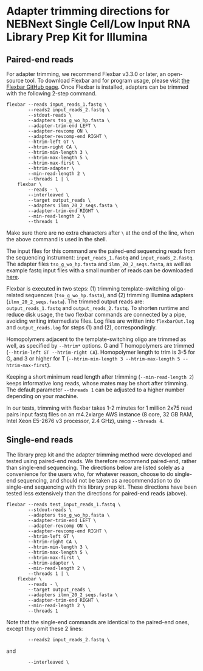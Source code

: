 # Adapter trimming directions for NEBNext Single Cell/Low Input RNA Library Prep Kit for Illumina

## Paired-end reads

For adapter trimming, we recommend Flexbar v3.3.0 or later, an open-source tool. To download Flexbar and for program usage, please visit [the Flexbar GitHub page](https://github.com/seqan/flexbar). Once Flexbar is installed, adapters can be trimmed with the following 2-step command.

```
flexbar --reads input_reads_1.fastq \
        --reads2 input_reads_2.fastq \
        --stdout-reads \
        --adapters tso_g_wo_hp.fasta \
        --adapter-trim-end LEFT \
        --adapter-revcomp ON \
        --adapter-revcomp-end RIGHT \
        --htrim-left GT \
        --htrim-right CA \
        --htrim-min-length 3 \
        --htrim-max-length 5 \
        --htrim-max-first \
        --htrim-adapter \
        --min-read-length 2 \
        --threads 1 | \
    flexbar \
        --reads - \
        --interleaved \
        --target output_reads \
        --adapters ilmn_20_2_seqs.fasta \
        --adapter-trim-end RIGHT \
        --min-read-length 2 \
        --threads 1
```

Make sure there are no extra characters after `\` at the end of the line, when the above command is used in the shell.

The input files for this command are the paired-end sequencing reads from the sequencing instrument: `input_reads_1.fastq` and `input_reads_2.fastq`. The adapter files `tso_g_wo_hp.fasta` and `ilmn_20_2_seqs.fasta`, as well as example fastq input files with a small number of reads can be downloaded [here](https://github.com/nebiolabs/nebnext-single-cell-rna-seq).

Flexbar is executed in two steps: (1) trimming template-switching oligo-related sequences (`tso_g_wo_hp.fasta`), and (2) trimming Illumina adapters (`ilmn_20_2_seqs.fasta`). The trimmed output reads are: `output_reads_1.fastq` and `output_reads_2.fastq`. To shorten runtime and reduce disk usage, the two flexbar commands are connected by a pipe, avoiding writing intermediate files. Log files are written into `flexbarOut.log` and `output_reads.log` for steps (1) and (2), correspondingly.

Homopolymers adjacent to the template-switching oligo are trimmed as well, as specified by `--htrim*` options. G and T homopolymers are trimmed (`--htrim-left GT --htrim-right CA`). Homopolymer length to trim is 3-5 for G, and 3 or higher for T (`--htrim-min-length 3 --htrim-max-length 5 --htrim-max-first`).

Keeping a short minimum read length after trimming (`--min-read-length 2`) keeps informative long reads, whose mates may be short after trimming. The default parameter `--threads 1` can be adjusted to a higher number depending on your machine.

In our tests, trimming with flexbar takes 1-2 minutes for 1 million 2x75 read pairs input fastq files on an m4.2xlarge AWS instance (8 core, 32 GB RAM, Intel Xeon E5-2676 v3 processor, 2.4 GHz), using `--threads 4`.

## Single-end reads

The library prep kit and the adapter trimming method were developed and tested using paired-end reads. We therefore recommend paired-end, rather than single-end sequencing. The directions below are listed solely as a convenience for the users who, for whatever reason, choose to do single-end sequencing, and should not be taken as a recommendation to do single-end sequencing with this library prep kit. These directions have been tested less extensively than the directions for paired-end reads (above).

```
flexbar --reads test_input_reads_1.fastq \
        --stdout-reads \
        --adapters tso_g_wo_hp.fasta \
        --adapter-trim-end LEFT \
        --adapter-revcomp ON \
        --adapter-revcomp-end RIGHT \
        --htrim-left GT \
        --htrim-right CA \
        --htrim-min-length 3 \
        --htrim-max-length 5 \
        --htrim-max-first \
        --htrim-adapter \
        --min-read-length 2 \
        --threads 1 | \
    flexbar \
        --reads - \
        --target output_reads \
        --adapters ilmn_20_2_seqs.fasta \
        --adapter-trim-end RIGHT \
        --min-read-length 2 \
        --threads 1
```

Note that the single-end commands are identical to the paired-end ones, except they omit these 2 lines:

```
        --reads2 input_reads_2.fastq \
```
and
```
        --interleaved \
```
